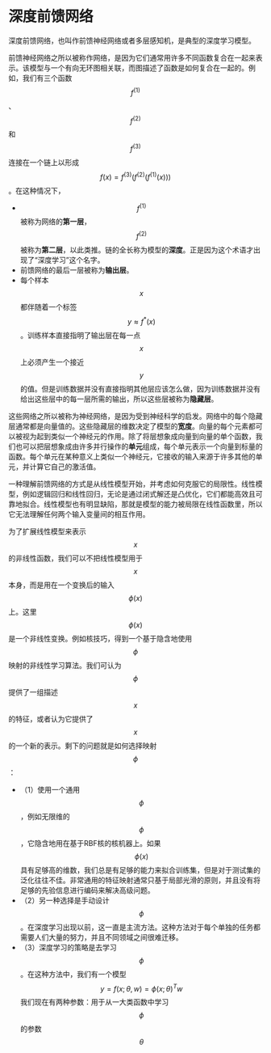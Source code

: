 # 深度前馈网络

深度前馈网络，也叫作前馈神经网络或者多层感知机，是典型的深度学习模型。

前馈神经网络之所以被称作网络，是因为它们通常用许多不同函数复合在一起来表示。该模型与一个有向无环图相关联，而图描述了函数是如何复合在一起的。例如，我们有三个函数 $$f^{(1)}$$ 、 $$f^{(2)}$$ 和 $$f^{(3)}$$ 连接在一个链上以形成 $$f(x)=f^{(3)}(f^{(2)}(f^{(1)}(x)))$$ 。在这种情况下，

* $$f^{(1)}$$ 被称为网络的**第一层**， $$f^{(2)}$$ 被称为**第二层**，以此类推。链的全长称为模型的**深度**。正是因为这个术语才出现了“深度学习”这个名字。
* 前馈网络的最后一层被称为**输出层**。
* 每个样本 $$x$$ 都伴随着一个标签 $$y\approx f^*(x)$$ 。训练样本直接指明了输出层在每一点 $$x$$ 上必须产生一个接近 $$y$$ 的值。但是训练数据并没有直接指明其他层应该怎么做，因为训练数据并没有给出这些层中的每一层所需的输出，所以这些层被称为**隐藏层**。

这些网络之所以被称为神经网络，是因为受到神经科学的启发。网络中的每个隐藏层通常都是向量值的。这些隐藏层的维数决定了模型的**宽度**。向量的每个元素都可以被视为起到类似一个神经元的作用。除了将层想象成向量到向量的单个函数，我们也可以把层想象成由许多并行操作的**单元**组成，每个单元表示一个向量到标量的函数。每个单元在某种意义上类似一个神经元，它接收的输入来源于许多其他的单元，并计算它自己的激活值。

一种理解前馈网络的方式是从线性模型开始，并考虑如何克服它的局限性。线性模型，例如逻辑回归和线性回归，无论是通过闭式解还是凸优化，它们都能高效且可靠地拟合。线性模型也有明显缺陷，那就是模型的能力被局限在线性函数里，所以它无法理解任何两个输入变量间的相互作用。

为了扩展线性模型来表示 $$x$$ 的非线性函数，我们可以不把线性模型用于 $$x$$ 本身，而是用在一个变换后的输入 $$\phi(x)$$ 上。这里 $$\phi(x)$$ 是一个非线性变换。例如核技巧，得到一个基于隐含地使用 $$\phi$$ 映射的非线性学习算法。我们可认为 $$\phi$$ 提供了一组描述 $$x$$ 的特征，或者认为它提供了 $$x$$ 的一个新的表示。剩下的问题就是如何选择映射 $$\phi$$ ：

* （1）使用一个通用 $$\phi$$ ，例如无限维的 $$\phi$$ ，它隐含地用在基于RBF核的核机器上。如果 $$\phi(x)$$ 具有足够高的维数，我们总是有足够的能力来拟合训练集，但是对于测试集的泛化往往不佳。非常通用的特征映射通常只基于局部光滑的原则，并且没有将足够的先验信息进行编码来解决高级问题。
* （2）另一种选择是手动设计 $$\phi$$ 。在深度学习出现以前，这一直是主流方法。这种方法对于每个单独的任务都需要人们大量的努力，并且不同领域之间很难迁移。
* （3）深度学习的策略是去学习 $$\phi$$ 。在这种方法中，我们有一个模型 $$y = f(x;\theta,w)=\phi(x;\theta)^Tw$$ 我们现在有两种参数：用于从一大类函数中学习 $$\phi$$ 的参数 $$\theta$$ 



